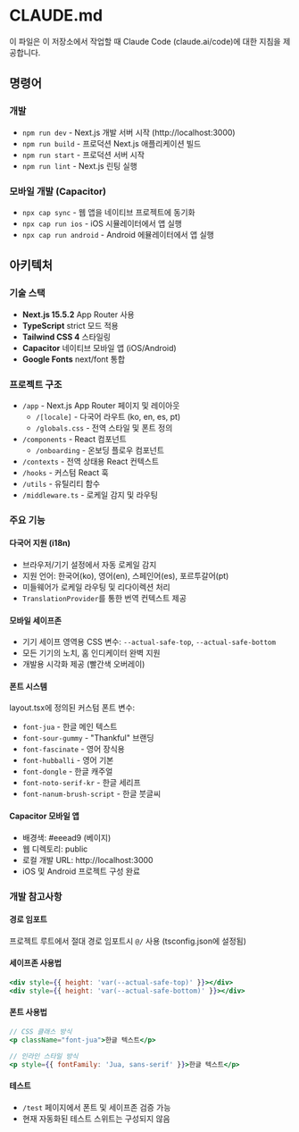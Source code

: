 # CLAUDE.md

이 파일은 이 저장소에서 작업할 때 Claude Code (claude.ai/code)에 대한 지침을 제공합니다.

## 명령어

### 개발
- `npm run dev` - Next.js 개발 서버 시작 (http://localhost:3000)
- `npm run build` - 프로덕션 Next.js 애플리케이션 빌드
- `npm run start` - 프로덕션 서버 시작
- `npm run lint` - Next.js 린팅 실행

### 모바일 개발 (Capacitor)
- `npx cap sync` - 웹 앱을 네이티브 프로젝트에 동기화
- `npx cap run ios` - iOS 시뮬레이터에서 앱 실행
- `npx cap run android` - Android 에뮬레이터에서 앱 실행

## 아키텍처

### 기술 스택
- **Next.js 15.5.2** App Router 사용
- **TypeScript** strict 모드 적용
- **Tailwind CSS 4** 스타일링
- **Capacitor** 네이티브 모바일 앱 (iOS/Android)
- **Google Fonts** next/font 통합

### 프로젝트 구조
- `/app` - Next.js App Router 페이지 및 레이아웃
  - `/[locale]` - 다국어 라우트 (ko, en, es, pt)
  - `/globals.css` - 전역 스타일 및 폰트 정의
- `/components` - React 컴포넌트
  - `/onboarding` - 온보딩 플로우 컴포넌트
- `/contexts` - 전역 상태용 React 컨텍스트
- `/hooks` - 커스텀 React 훅
- `/utils` - 유틸리티 함수
- `/middleware.ts` - 로케일 감지 및 라우팅

### 주요 기능

#### 다국어 지원 (i18n)
- 브라우저/기기 설정에서 자동 로케일 감지
- 지원 언어: 한국어(ko), 영어(en), 스페인어(es), 포르투갈어(pt)
- 미들웨어가 로케일 라우팅 및 리다이렉션 처리
- `TranslationProvider`를 통한 번역 컨텍스트 제공

#### 모바일 세이프존
- 기기 세이프 영역용 CSS 변수: `--actual-safe-top`, `--actual-safe-bottom`
- 모든 기기의 노치, 홈 인디케이터 완벽 지원
- 개발용 시각화 제공 (빨간색 오버레이)

#### 폰트 시스템
layout.tsx에 정의된 커스텀 폰트 변수:
- `font-jua` - 한글 메인 텍스트
- `font-sour-gummy` - "Thankful" 브랜딩
- `font-fascinate` - 영어 장식용
- `font-hubballi` - 영어 기본
- `font-dongle` - 한글 캐주얼
- `font-noto-serif-kr` - 한글 세리프
- `font-nanum-brush-script` - 한글 붓글씨

#### Capacitor 모바일 앱
- 배경색: #eeead9 (베이지)
- 웹 디렉토리: public
- 로컬 개발 URL: http://localhost:3000
- iOS 및 Android 프로젝트 구성 완료

### 개발 참고사항

#### 경로 임포트
프로젝트 루트에서 절대 경로 임포트시 `@/` 사용 (tsconfig.json에 설정됨)

#### 세이프존 사용법
```jsx
<div style={{ height: 'var(--actual-safe-top)' }}></div>
<div style={{ height: 'var(--actual-safe-bottom)' }}></div>
```

#### 폰트 사용법
```jsx
// CSS 클래스 방식
<p className="font-jua">한글 텍스트</p>

// 인라인 스타일 방식
<p style={{ fontFamily: 'Jua, sans-serif' }}>한글 텍스트</p>
```

#### 테스트
- `/test` 페이지에서 폰트 및 세이프존 검증 가능
- 현재 자동화된 테스트 스위트는 구성되지 않음